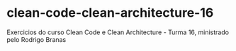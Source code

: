 # clean-code-clean-architecture-16
Exercicios do curso Clean Code e Clean Architecture - Turma 16, ministrado pelo Rodrigo Branas
